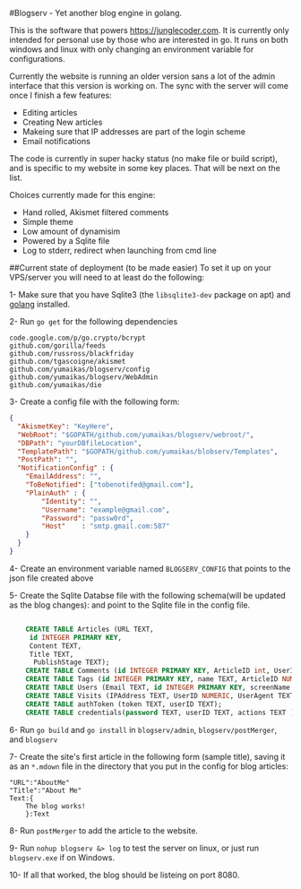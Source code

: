 #Blogserv - Yet another blog engine in golang.

This is the software that powers https://junglecoder.com. It is currently only intended for personal use by those who are interested in go. It runs on both windows and linux with only changing an environment variable for configurations.

Currently the website is running an older version sans a lot of the admin interface that this version is working on.
The sync with the server will come once I finish a few features:

* Editing articles 
* Creating New articles
* Makeing sure that IP addresses are part of the login scheme
* Email notifications

The code is currently in super hacky status (no make file or build script), and is specific to my website in some key places. That will be next on the list.

Choices currently made for this engine:

* Hand rolled, Akismet filtered comments 
* Simple theme 
* Low amount of dynamisim
* Powered by a Sqlite file 
* Log to stderr, redirect when launching from cmd line

##Current state of deployment (to be made easier)
To set it up on your VPS/server you will need to at least do the following:

1- Make sure that you have Sqlite3 (the `libsqlite3-dev` package on apt) and [golang](http://golang.org/doc/install) installed. 

2- Run `go get` for the following dependencies 

	code.google.com/p/go.crypto/bcrypt
 	github.com/gorilla/feeds
 	github.com/russross/blackfriday
 	github.com/tgascoigne/akismet
 	github.com/yumaikas/blogserv/config
 	github.com/yumaikas/blogserv/WebAdmin
 	github.com/yumaikas/die

3- Create a config file with the following form:

```json 
{
  "AkismetKey": "KeyHere",
  "WebRoot": "$GOPATH/github.com/yumaikas/blogserv/webroot/",
  "DBPath": "yourDBfileLocation",
  "TemplatePath": "$GOPATH/github.com/yumaikas/blobserv/Templates",
  "PostPath": "",
  "NotificationConfig" : {
	"EmailAddress": "",
	"ToBeNotified": ["tobenotifed@gmail.com"],
	"PlainAuth" : {
		"Identity": "",
		"Username": "example@gmail.com",
		"Password": "passw0rd",
		"Host"    : "smtp.gmail.com:587"
	}
  }
}
```

4- Create an environment variable named `BLOGSERV_CONFIG` that points to the json file created above

5- Create the Sqlite Databse file with the following schema(will be updated as the blog changes): and point to the Sqlite file in the config file.

```Sql

	CREATE TABLE Articles (URL TEXT,
	 id INTEGER PRIMARY KEY,
	 Content TEXT,
	 Title TEXT,
	  PublishStage TEXT);
	CREATE TABLE Comments (id INTEGER PRIMARY KEY, ArticleID int, UserID int, Content string);
	CREATE TABLE Tags (id INTEGER PRIMARY KEY, name TEXT, ArticleID NUMERIC);
	CREATE TABLE Users (Email TEXT, id INTEGER PRIMARY KEY, screenName TEXT);
	CREATE TABLE Visits (IPAddress TEXT, UserID NUMERIC, UserAgent TEXT);
	CREATE TABLE authToken (token TEXT, userID TEXT);
	CREATE TABLE credentials(password TEXT, userID TEXT, actions TEXT );

```

6- Run `go build` and `go install` in `blogserv/admin`, `blogserv/postMerger`, and `blogserv`

7- Create the site's first article in the following form (sample title), saving it as an `*.mdown` file in the directory that you put in the config for blog articles:

	"URL":"AboutMe"
	"Title":"About Me"
	Text:{
		The blog works!
		}:Text

8- Run `postMerger` to add the article to the website.

9- Run `nohup blogserv &> log` to test the server on linux, or just run `blogserv.exe` if on Windows. 

10-  If all that worked, the blog should be listeing on port 8080.

